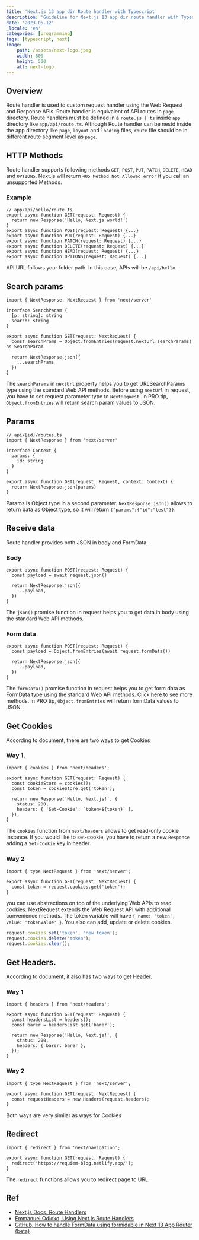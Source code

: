 ```yaml
---
title: 'Next.js 13 app dir Route handler with Typescript'
description: 'Guideline for Next.js 13 app dir route handler with Typescript'
date: '2023-05-12'
_locale: 'en'
categories: [programming]
tags: [typescript, next]
image:
    path: /assets/next-logo.jpeg
    width: 800
    height: 500 
    alt: next-logo
---
```


## Overview
Route handler is used to custom request handler using the Web Request and Response APIs.
Route handler is equivalent of API routes in `page` directory. Route handlers must be defined in a `route.js | ts` inside `app` directory like `app/api/route.ts`. 
Although Route handler can be nestd inside the app directory like `page`, `layout` and `loading` files,  `route` file should be in different route segment level as `page`.

## HTTP Methods
Route handler supports following methods `GET`, `POST`, `PUT`, `PATCH`, `DELETE`, `HEAD` and `OPTIONS`.
Next.js will return `405 Method Not Allowed error` if you call an unsupported Methods.

### Example
```tsx
// app/api/hello/route.ts
export async function GET(request: Request) {
  return new Response('Hello, Next.js world!')
}
export async function POST(request: Request) {...}
export async function PUT(request: Request) {...}
export async function PATCH(request: Request) {...}
export async function DELETE(request: Request) {...}
export async function HEAD(request: Request) {...}
export async function OPTIONS(request: Request) {...}
```
API URL follows your folder path. In this case, APIs will be `/api/hello`.

## Search params
```tsx
import { NextResponse, NextRequest } from 'next/server'

interface SearchParam {
  [p: string]: string
  search: string
}

export async function GET(request: NextRequest) {
  const searchPrams = Object.fromEntries(request.nextUrl.searchParams) as SearchParam

  return NextResponse.json({
    ...searchPrams
  })
}
```
The `searchParams` in `nextUrl` property helps you to get URLSearchParams type using the standard Web API methods.
Before using `nextUrl` in request, you have to set request parameter type to `NextRequest`.
In PRO tip, `Object.fromEntries` will return search param values to JSON.

## Params
```tsx
// api/[id]/routes.ts
import { NextResponse } from 'next/server'

interface Context {
  params: {
    id: string
  }
}

export async function GET(request: Request, context: Context) {
  return NextResponse.json(params)
}
```
Params is Object type in a second parameter.
`NextResponse.json()` allows to return data as Object type, so it will return `{"params":{"id":"test"}}`.

## Receive data
Route handler provides both JSON in body and FormData.

### Body
```tsx
export async function POST(request: Request) {
  const payload = await request.json()

  return NextResponse.json({
    ...payload,
  })
}
```
The `json()` promise function in request helps you to get data in body using the standard Web API methods.

### Form data
```tsx
export async function POST(request: Request) {
  const payload = Object.fromEntries(await request.formData())

  return NextResponse.json({
    ...payload,
  })
}
```
The `formData()` promise function in request helps you to get form data as FormData type using the standard Web API methods.
Click [here](https://developer.mozilla.org/en-US/docs/Web/API/FormData) to see more methods. 
In PRO tip, `Object.fromEntries` will return formData values to JSON.

## Get Cookies
According to document, there are two ways to get Cookies

### Way 1.
```tsx
import { cookies } from 'next/headers';
 
export async function GET(request: Request) {
  const cookieStore = cookies();
  const token = cookieStore.get('token');
 
  return new Response('Hello, Next.js!', {
    status: 200,
    headers: { 'Set-Cookie': `token=${token}` },
  });
}
```
The `cookies` function from `next/headers` allows to get read-only cookie instance. 
If you would like to set-cookie, you have to return a new `Response` adding a `Set-Cookie` key in header.

### Way 2
```tsx
import { type NextRequest } from 'next/server';
 
export async function GET(request: NextRequest) {
  const token = request.cookies.get('token');
}
```
you can use abstractions on top of the underlying Web APIs to read cookies. 
NextRequest extends the Web Request API with additional convenience methods.
The token variable will have `{ name: 'token', value: 'tokenValue' }`.
You also can add, update or delete cookies. 
```typescript
request.cookies.set('token', 'new token');
request.cookies.delete('token');
request.cookies.clear();
```

## Get Headers.
According to document, it also has two ways to get Header.

### Way 1
```tsx
import { headers } from 'next/headers';
 
export async function GET(request: Request) {
  const headersList = headers();
  const barer = headersList.get('barer');
 
  return new Response('Hello, Next.js!', {
    status: 200,
    headers: { barer: barer },
  });
}
```

### Way 2
```tsx
import { type NextRequest } from 'next/server';
 
export async function GET(request: NextRequest) {
  const requestHeaders = new Headers(request.headers);
}
```
Both ways are very similar as ways for Cookies 

## Redirect
```tsx
import { redirect } from 'next/navigation';
 
export async function GET(request: Request) {
  redirect('https://requiem-blog.netlify.app/');
}
```
The `redirect` functions allows you to redirect page to URL.

## Ref
- [Next.js Docs, Route Handlers](https://nextjs.org/docs/app/building-your-application/routing/router-handlers)
- [Emmanuel Odioko, Using Next.js Route Handlers](https://nextjs.org/docs/app/building-your-application/routing/router-handlers)
- [GitHub, How to handle FormData using formidable in Next 13 App Router (beta)](https://github.com/vercel/next.js/discussions/48164)
